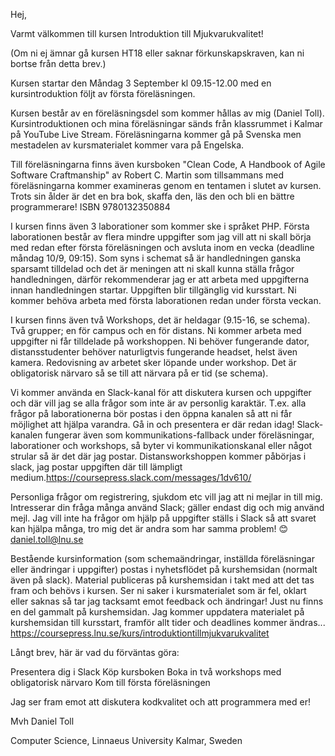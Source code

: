 Hej,

Varmt välkommen till kursen Introduktion till Mjukvarukvalitet!

(Om ni ej ämnar gå kursen HT18 eller saknar förkunskapskraven, kan ni bortse från detta brev.)

Kursen startar den Måndag 3 September kl 09.15-12.00 med en kursintroduktion följt av första föreläsningen. 

Kursen består av en föreläsningsdel som kommer hållas av mig (Daniel Toll). Kursintroduktionen och mina föreläsningar sänds från klassrummet i Kalmar på YouTube Live Stream. Föreläsningarna kommer gå på Svenska men mestadelen av kursmaterialet kommer vara på Engelska.

Till föreläsningarna finns även kursboken "Clean Code, A Handbook of Agile Software Craftmanship" av Robert C. Martin som tillsammans med föreläsningarna kommer examineras genom en tentamen i slutet av kursen. Trots sin ålder är det en bra bok, skaffa den, läs den och bli en bättre programmerare! ISBN 9780132350884

I kursen finns även 3 laborationer som kommer ske i språket PHP. Första laborationen består av flera mindre uppgifter som jag vill att ni skall börja med redan efter första föreläsningen och avsluta inom en vecka (deadline måndag 10/9, 09:15). Som syns i schemat så är handledningen ganska sparsamt tilldelad och det är meningen att ni skall kunna ställa frågor handledningen, därför rekommenderar jag er att arbeta med uppgifterna innan handledningen startar. Uppgiften blir tillgänglig vid kursstart. Ni kommer behöva arbeta med första laborationen redan under första veckan.

I kursen finns även två Workshops, det är heldagar (9.15-16, se schema). Två grupper; en för campus och en för distans. Ni kommer arbeta med uppgifter ni får tilldelade på workshoppen. Ni behöver fungerande dator, distansstudenter behöver naturligtvis fungerande headset, helst även kamera. Redovisning av arbetet sker löpande under workshop. Det är obligatorisk närvaro så se till att närvara på er tid (se schema).

Vi kommer använda en Slack-kanal för att diskutera kursen och uppgifter och där vill jag se alla frågor som inte är av personlig karaktär. T.ex. alla frågor på laborationerna bör postas i den öppna kanalen så att ni får möjlighet att hjälpa varandra. Gå in och presentera er där redan idag! Slack-kanalen fungerar även som kommunikations-fallback under föreläsningar, laborationer och workshops, så byter vi kommunikationskanal eller något strular så är det där jag postar. Distansworkshoppen kommer påbörjas i slack, jag postar uppgiften där till lämpligt medium.https://coursepress.slack.com/messages/1dv610/

Personliga frågor om registrering, sjukdom etc vill jag att ni mejlar in till mig. Intresserar din fråga många använd Slack; gäller endast dig och mig använd mejl. Jag vill inte ha frågor om hjälp på uppgifter ställs i Slack så att svaret kan hjälpa många, tro mig det är andra som har samma problem! 😊 daniel.toll@lnu.se

Bestående kursinformation (som schemaändringar, inställda föreläsningar eller ändringar i uppgifter) postas i nyhetsflödet på kurshemsidan (normalt även på slack). Material publiceras på kurshemsidan i takt med att det tas fram och behövs i kursen. Ser ni saker i kursmaterialet som är fel, oklart eller saknas så tar jag tacksamt emot feedback och ändringar! Just nu finns en del gammalt på kurshemsidan. Jag kommer uppdatera materialet på kurshemsidan till kursstart, framför allt tider och deadlines kommer ändras... https://coursepress.lnu.se/kurs/introduktiontillmjukvarukvalitet

Långt brev, här är vad du förväntas göra:

Presentera dig i Slack
Köp kursboken
Boka in två workshops med obligatorisk närvaro
Kom till första föreläsningen

Jag ser fram emot att diskutera kodkvalitet och att programmera med er!

Mvh Daniel Toll



Computer Science, 
Linnaeus University 
Kalmar, Sweden
